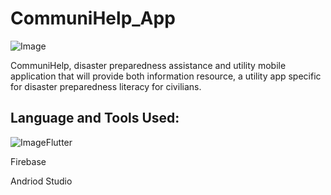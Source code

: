 # CommuniHelp_App 
![Image](https://github.com/user-attachments/assets/fec0b2cd-e3cd-4fe7-97cc-c4b8ef548d20)

CommuniHelp, disaster preparedness assistance and utility mobile application that will provide both information resource, a utility app specific for disaster preparedness literacy for civilians. 

## Language and Tools Used:

![Image](https://github.com/user-attachments/assets/77f3c336-8e75-4882-ba44-edf61287ace0)Flutter 

Firebase 

Andriod Studio

